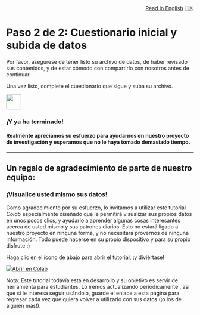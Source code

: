 <div style="text-align: right"><a href="https://spiousas.github.io/DigitalRhythmsProject/en/3_Questionnaires.html">Read in English</a> 🇺🇸 </div>

# Paso 2 de 2: Cuestionario inicial y subida de datos

Por favor, asegúrese de tener listo su archivo de datos, de haber revisado sus contenidos, y de estar cómodo con compartirlo con nosotros antes de continuar.

Una vez listo, complete el cuestionario que sigue y suba su archivo.

<a href="https://forms.gle/LjSfxWcwEN7uCEpf8" target="_blank"><img src="https://www.google.com/images/about/forms-icon.svg" height="40" width="40"></a>

### ¡Y ya ha terminado!
#### Realmente apreciamos su esfuerzo para ayudarnos en nuestro proyecto de investigación y esperamos que no le haya tomado demasiado tiempo.

<hr>

## Un **regalo de agradecimiento** de parte de nuestro equipo:

### ¡Visualice usted mismo sus datos!

Como agradecimiento por su esfuerzo, lo invitamos a utilizar este tutorial *Colab* especialmente diseñado que le permitirá visualizar sus propios datos en unos pocos clics, y ayudarlo a aprender algunas cosas interesantes acerca de usted mismo y sus patrones diarios. Esto no estará ligado a nuestro proyecto en ninguna forma, y no necesitará provernos de ninguna información. Todo puede hacerse en su propio dispositivo y para su propio disfrute :)

Haga clic en el ícono de abajo para abrir el tutorial, ¡y diviértase!

[![Abrir en Colab](https://colab.research.google.com/assets/colab-badge.svg)](https://colab.research.google.com/github/invisilico/Tutorial-Notebooks/blob/main/DataVizTool.ipynb)

Nota: Este tutorial todavía está en desarrollo y su objetivo es servir de herramienta para estudiantes. Lo iremos actualizando periódicamente , así que si le interesa seguir usándolo, guarde el enlace a esta página para regresar cada vez que quiera volver a utilizarlo con sus datos (¡o los de alguien más!).
